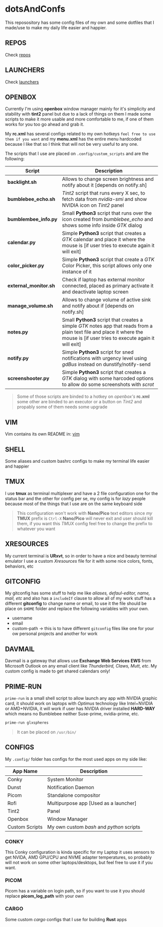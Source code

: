 # dotsAndConfs

This reposository has some config files of my own and some dotfiles that I made/use to make my daily life easier and happier.

## REPOS
Check [repos](repos/)

## LAUNCHERS
Check [launchers](launchers/)

## OPENBOX
Currently I'm using **openbox** window manager mainly for it's simplicity and stability with **tint2** panel but due to a lack of things on them I made some scripts to make it more usable and more comfortable to me, if one of them works for you too go ahead and grab it.

My **rc.xml** has several configs related to my own hotkeys `feel free to use them if you want` and my **menu.xml** has the entire menu hardcoded because I like that so I think that will not be very useful to any one.

The scripts that I use are placed on `.config/custom_scripts` and are the following:

Script | Description
-------|------------
**backlight.sh** | Allows to change screen brightness and notify about it [depends on notify.sh]
**bumblebee_echo.sh** | *Tint2* script that runs every X sec, to fetch data from *nvidia-smi* and show NVIDIA icon on *Tint2* panel
**bumblembee_info.py** | Small **Python3** script that runs over the icon created from *bumblebee_echo* and shows some info inside *GTK* dialog
**calendar.py** | Simple **Python3** script that creates a *GTK* calendar and place it where the mouse is [if user tries to execute again it will exit]
**color_picker.py** | Simple **Python3** script that create a *GTK* Color Picker, this script allows only one instance of it
**external_monitor.sh** | Check if laptop has external monitor connected, placed as primary activate it and deactivate laptop screen
**manage_volume.sh** | Allows to change volume of active sink and notify about if [depends on notify.sh]
**notes.py** | Small **Python3** script that creates a simple *GTK* notes app that reads from a plain text file and place it where the mouse is [if user tries to execute again it will exit]
**notify.py** | Simple **Python3** script for sned notifications with urgency level using *gdBus* instead on dunstify/notify-send
**screenshooter.py** | Simple **Python3** script that creates a *GTK* dialog with some harcoded options to allow do some screenshots with *scrot*


> Some of those scripts are binded to a hotkey on *openbox's* **rc.xml** some other are binded to an executor or a button on *Tint2* and propably some of them needs some upgrade  

## VIM
Vim contains its own README in: [vim](vim/)

## SHELL
Some aliases and custom bashrc configs to make my terminal life easier and happier

## TMUX
I use **tmux** as terminal multiplexer and have a 2 file configuration one for the status bar and the other for config per se, my config is for *lazy* people because most of the things that I use are on the same keyboard side

> This configuration won't work with **Nano/Pico** text editors since *my* **TMUX** prefix is `Ctrl-X` **Nano/Pico** will never exit and user should kill them, if you want this *TMUX* config feel free to change the prefix to whatever you want

## XRESOURCES
My current terminal is **URxvt**, so in order to have a nice and beauty terminal emulator I use a custom *Xresources* file for it with some nice colors, fonts, behaviors, etc

## GITCONFIG
My gitconfig has some stuff to help me like *aliases, defaul-editor, name, mail, etc* and also has a `includeIf` clause to allow all of my work stuff has a different **gitconfig** to change name or email, to use it the file should be place on `$HOME` folder and replace the following variables with your own.

- username
- email
- custom-path -> this is to have different `gitconfig` files like one for your ow personal projects and another for work

## DAVMAIL
Davmail is a gateway that allows use **Exchange Web Services** **EWS** from Microsoft Outlook on any email client like *Thunderbird, Claws, Mutt, etc*. My custom config is made to get shared calendars only!

## PRIME-RUN
`prime-run` is a small shell script to allow launch any app with NVIDIA graphic card, it should work on laptops with *Optimus* technology like Intel+NVIDIA or AMD+NVIDIA, it will work if user has NVIDIA driver installed **HARD-WAY** which means no Bumblebee neither Suse-prime, nvidia-prime, etc.

```bash
prime-run glxspheres
```

> It can be placed on `/usr/bin/`


## CONFIGS

My `.config/` folder has configs for the most used apps on my side like:

App Name | Description
---------|------------
Conky | System Monitor
Dunst | Notification Daemon
Picom | Standalone compositor
Rofi | Multipurpose app [Used as a launcher]
Tint2 | Panel
Openbox | Window Manager
Custom Scripts | My own custom *bash* and *python* scripts


### CONKY

This Conky configuration is kinda specific for my Laptop it uses sensors to get NVIDA, AMD GPU/CPU and NVME adapter temperatures, so probably will not work on some other laptops/desktops, but feel free to use it if you want.

### PICOM

Picom has a variable on login path, so if you want to use it you should replace **picom_log_path** with your own

### CARGO
Some custom *cargo* configs that I use for building **Rust** apps
